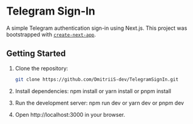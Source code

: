 # Telegram Sign-In

A simple Telegram authentication sign-in using Next.js. This project was bootstrapped with [`create-next-app`](https://nextjs.org/docs/app/api-reference/cli/create-next-app).

## Getting Started

1. Clone the repository:

   ```bash
   git clone https://github.com/DmitriiS-dev/TelegramSignIn.git

2. Install dependencies:
npm install
or
yarn install
or
pnpm install

3. Run the development server:
npm run dev
or
yarn dev
or
pnpm dev

4. Open http://localhost:3000 in your browser.
